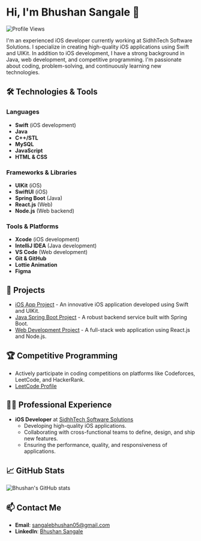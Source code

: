 # Hi, I'm Bhushan Sangale 👋

![Profile Views](https://komarev.com/ghpvc/?username=SangaleBhushan&color=green)

I'm an experienced iOS developer currently working at SidhhTech Software Solutions. I specialize in creating high-quality iOS applications using Swift and UIKit. In addition to iOS development, I have a strong background in Java, web development, and competitive programming. I'm passionate about coding, problem-solving, and continuously learning new technologies.
## 🛠️ Technologies & Tools

### Languages
- **Swift** (iOS development)
- **Java**
- **C++/STL**
- **MySQL**
- **JavaScript**
- **HTML & CSS**

### Frameworks & Libraries
- **UIKit** (iOS)
- **SwiftUI** (iOS)
- **Spring Boot** (Java)
- **React.js** (Web)
- **Node.js** (Web backend)

### Tools & Platforms
- **Xcode** (iOS development)
- **IntelliJ IDEA** (Java development)
- **VS Code** (Web development)
- **Git & GitHub**
- **Lottie Animation**
- **Figma**

## 🚀 Projects
- [iOS App Project](https://github.com/SangaleBhushan/) - An innovative iOS application developed using Swift and UIKit.
- [Java Spring Boot Project](https://github.com/SangaleBhushan/) - A robust backend service built with Spring Boot.
- [Web Development Project](https://github.com/SangaleBhushan/) - A full-stack web application using React.js and Node.js.

## 🏆 Competitive Programming
- Actively participate in coding competitions on platforms like Codeforces, LeetCode, and HackerRank.
- [LeetCode Profile](https://leetcode.com/u/Bhushan_Sangale15/)

## 👨‍💼 Professional Experience
- **iOS Developer** at [SidhhTech Software Solutions](https://www.sidhhtech.com)
  - Developing high-quality iOS applications.
  - Collaborating with cross-functional teams to define, design, and ship new features.
  - Ensuring the performance, quality, and responsiveness of applications.

## 📈 GitHub Stats

![Bhushan's GitHub stats](https://github-readme-stats.vercel.app/api?username=SangaleBhushan&show_icons=true&theme=radical)

## 📫 Contact Me
- **Email**: [sangalebhushan05@gmail.com](mailto:sangalebhushan05@gmail.com)
- **LinkedIn**: [Bhushan Sangale](https://www.linkedin.com/in/bhushan-sangale-8b198a227/)
